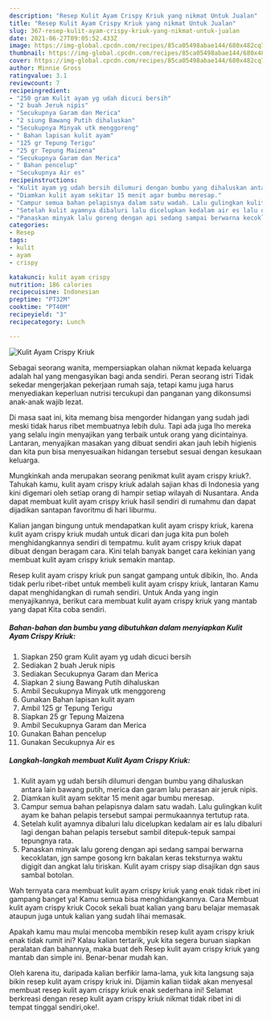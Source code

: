 ```yaml
---
description: "Resep Kulit Ayam Crispy Kriuk yang nikmat Untuk Jualan"
title: "Resep Kulit Ayam Crispy Kriuk yang nikmat Untuk Jualan"
slug: 367-resep-kulit-ayam-crispy-kriuk-yang-nikmat-untuk-jualan
date: 2021-06-27T09:05:52.433Z
image: https://img-global.cpcdn.com/recipes/85ca05498abae144/680x482cq70/kulit-ayam-crispy-kriuk-foto-resep-utama.jpg
thumbnail: https://img-global.cpcdn.com/recipes/85ca05498abae144/680x482cq70/kulit-ayam-crispy-kriuk-foto-resep-utama.jpg
cover: https://img-global.cpcdn.com/recipes/85ca05498abae144/680x482cq70/kulit-ayam-crispy-kriuk-foto-resep-utama.jpg
author: Minnie Gross
ratingvalue: 3.1
reviewcount: 7
recipeingredient:
- "250 gram Kulit ayam yg udah dicuci bersih"
- "2 buah Jeruk nipis"
- "Secukupnya Garam dan Merica"
- "2 siung Bawang Putih dihaluskan"
- "Secukupnya Minyak utk menggoreng"
- " Bahan lapisan kulit ayam"
- "125 gr Tepung Terigu"
- "25 gr Tepung Maizena"
- "Secukupnya Garam dan Merica"
- " Bahan pencelup"
- "Secukupnya Air es"
recipeinstructions:
- "Kulit ayam yg udah bersih dilumuri dengan bumbu yang dihaluskan antara lain bawang putih, merica dan garam lalu perasan air jeruk nipis."
- "Diamkan kulit ayam sekitar 15 menit agar bumbu meresap."
- "Campur semua bahan pelapisnya dalam satu wadah. Lalu gulingkan kulit ayam ke bahan pelapis tersebut sampai permukaannya tertutup rata."
- "Setelah kulit ayamnya dibaluri lalu dicelupkan kedalam air es lalu dibaluri lagi dengan bahan pelapis tersebut sambil ditepuk-tepuk sampai tepungnya rata."
- "Panaskan minyak lalu goreng dengan api sedang sampai berwarna kecoklatan, jgn sampe gosong krn bakalan keras teksturnya waktu digigit dan angkat lalu tiriskan. Kulit ayam crispy siap disajikan dgn saus sambal botolan."
categories:
- Resep
tags:
- kulit
- ayam
- crispy

katakunci: kulit ayam crispy 
nutrition: 186 calories
recipecuisine: Indonesian
preptime: "PT32M"
cooktime: "PT40M"
recipeyield: "3"
recipecategory: Lunch

---
```



![Kulit Ayam Crispy Kriuk](https://img-global.cpcdn.com/recipes/85ca05498abae144/680x482cq70/kulit-ayam-crispy-kriuk-foto-resep-utama.jpg)

Sebagai seorang wanita, mempersiapkan olahan nikmat kepada keluarga adalah hal yang mengasyikan bagi anda sendiri. Peran seorang istri Tidak sekedar mengerjakan pekerjaan rumah saja, tetapi kamu juga harus menyediakan keperluan nutrisi tercukupi dan panganan yang dikonsumsi anak-anak wajib lezat.

Di masa  saat ini, kita memang bisa mengorder hidangan yang sudah jadi meski tidak harus ribet membuatnya lebih dulu. Tapi ada juga lho mereka yang selalu ingin menyajikan yang terbaik untuk orang yang dicintainya. Lantaran, menyajikan masakan yang dibuat sendiri akan jauh lebih higienis dan kita pun bisa menyesuaikan hidangan tersebut sesuai dengan kesukaan keluarga. 



Mungkinkah anda merupakan seorang penikmat kulit ayam crispy kriuk?. Tahukah kamu, kulit ayam crispy kriuk adalah sajian khas di Indonesia yang kini digemari oleh setiap orang di hampir setiap wilayah di Nusantara. Anda dapat membuat kulit ayam crispy kriuk hasil sendiri di rumahmu dan dapat dijadikan santapan favoritmu di hari liburmu.

Kalian jangan bingung untuk mendapatkan kulit ayam crispy kriuk, karena kulit ayam crispy kriuk mudah untuk dicari dan juga kita pun boleh menghidangkannya sendiri di tempatmu. kulit ayam crispy kriuk dapat dibuat dengan beragam cara. Kini telah banyak banget cara kekinian yang membuat kulit ayam crispy kriuk semakin mantap.

Resep kulit ayam crispy kriuk pun sangat gampang untuk dibikin, lho. Anda tidak perlu ribet-ribet untuk membeli kulit ayam crispy kriuk, lantaran Kamu dapat menghidangkan di rumah sendiri. Untuk Anda yang ingin menyajikannya, berikut cara membuat kulit ayam crispy kriuk yang mantab yang dapat Kita coba sendiri.

<!--inarticleads1-->

##### Bahan-bahan dan bumbu yang dibutuhkan dalam menyiapkan Kulit Ayam Crispy Kriuk:

1. Siapkan 250 gram Kulit ayam yg udah dicuci bersih
1. Sediakan 2 buah Jeruk nipis
1. Sediakan Secukupnya Garam dan Merica
1. Siapkan 2 siung Bawang Putih dihaluskan
1. Ambil Secukupnya Minyak utk menggoreng
1. Gunakan  Bahan lapisan kulit ayam
1. Ambil 125 gr Tepung Terigu
1. Siapkan 25 gr Tepung Maizena
1. Ambil Secukupnya Garam dan Merica
1. Gunakan  Bahan pencelup
1. Gunakan Secukupnya Air es




<!--inarticleads2-->

##### Langkah-langkah membuat Kulit Ayam Crispy Kriuk:

1. Kulit ayam yg udah bersih dilumuri dengan bumbu yang dihaluskan antara lain bawang putih, merica dan garam lalu perasan air jeruk nipis.
1. Diamkan kulit ayam sekitar 15 menit agar bumbu meresap.
1. Campur semua bahan pelapisnya dalam satu wadah. Lalu gulingkan kulit ayam ke bahan pelapis tersebut sampai permukaannya tertutup rata.
1. Setelah kulit ayamnya dibaluri lalu dicelupkan kedalam air es lalu dibaluri lagi dengan bahan pelapis tersebut sambil ditepuk-tepuk sampai tepungnya rata.
1. Panaskan minyak lalu goreng dengan api sedang sampai berwarna kecoklatan, jgn sampe gosong krn bakalan keras teksturnya waktu digigit dan angkat lalu tiriskan. Kulit ayam crispy siap disajikan dgn saus sambal botolan.




Wah ternyata cara membuat kulit ayam crispy kriuk yang enak tidak ribet ini gampang banget ya! Kamu semua bisa menghidangkannya. Cara Membuat kulit ayam crispy kriuk Cocok sekali buat kalian yang baru belajar memasak ataupun juga untuk kalian yang sudah lihai memasak.

Apakah kamu mau mulai mencoba membikin resep kulit ayam crispy kriuk enak tidak rumit ini? Kalau kalian tertarik, yuk kita segera buruan siapkan peralatan dan bahannya, maka buat deh Resep kulit ayam crispy kriuk yang mantab dan simple ini. Benar-benar mudah kan. 

Oleh karena itu, daripada kalian berfikir lama-lama, yuk kita langsung saja bikin resep kulit ayam crispy kriuk ini. Dijamin kalian tiidak akan menyesal membuat resep kulit ayam crispy kriuk enak sederhana ini! Selamat berkreasi dengan resep kulit ayam crispy kriuk nikmat tidak ribet ini di tempat tinggal sendiri,oke!.


